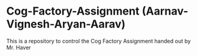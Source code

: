 # Cog-Factory-Assignment (Aarnav-Vignesh-Aryan-Aarav)

This is a repository to control the Cog Factory Assignment handed out by Mr. Haver
